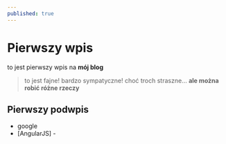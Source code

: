 ```yaml
---
published: true
---
```

# Pierwszy wpis
to jest pierwszy wpis na  **mój blog**  

> to jest fajne! bardzo sympatyczne! choć troch straszne... **ale można robić różne rzeczy**    

## Pierwszy podwpis

* google
* [AngularJS] -
